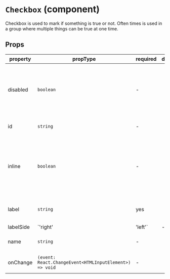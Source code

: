# `Checkbox` (component)

Checkbox is used to mark if something is true or not. Often times is used in a group where
multiple things can be true at one time.

## Props

| property  | propType                                               | required | default | description                                                               |
| --------- | ------------------------------------------------------ | -------- | ------- | ------------------------------------------------------------------------- |
| disabled  | `boolean`                                              | -        |         | Determines if the checkbox should be disabled or not. By default false    |
| id        | `string`                                               | -        |         | The id for the checkbox                                                   |
| inline    | `boolean`                                              | -        |         | Determines if the checkbox should render inline or not. By default false. |
| label     | `string`                                               | yes      |         | The label to render next to the checkbox                                  |
| labelSide | `'right' | 'left'`                                     | -        |         |                                                                           |
| name      | `string`                                               | -        |         | Gives the checkbox a name                                                 |
| onChange  | `(event: React.ChangeEvent<HTMLInputElement>) => void` | -        |         | The onChange listener                                                     |
